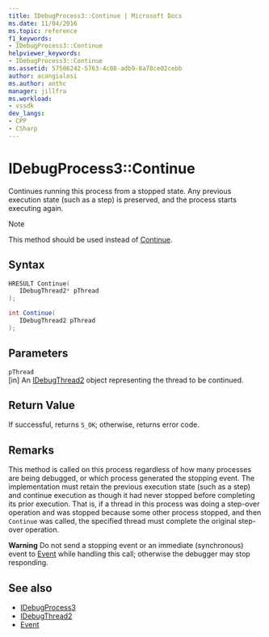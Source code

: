 ```yaml
---
title: IDebugProcess3::Continue | Microsoft Docs
ms.date: 11/04/2016
ms.topic: reference
f1_keywords:
- IDebugProcess3::Continue
helpviewer_keywords:
- IDebugProcess3::Continue
ms.assetid: 57506242-5763-4c08-adb9-8a78ce02cebb
author: acangialosi
ms.author: anthc
manager: jillfra
ms.workload:
- vssdk
dev_langs:
- CPP
- CSharp
---
```

# IDebugProcess3::Continue
Continues running this process from a stopped state. Any previous execution state (such as a step) is preserved, and the process starts executing again.

> [!NOTE]
> This method should be used instead of [Continue](../../../extensibility/debugger/reference/idebugprogram2-continue.md).

## Syntax

```cpp
HRESULT Continue(
   IDebugThread2* pThread
);
```

```csharp
int Continue(
   IDebugThread2 pThread
);
```

## Parameters
`pThread`\
[in] An [IDebugThread2](../../../extensibility/debugger/reference/idebugthread2.md) object representing the thread to be continued.

## Return Value
 If successful, returns `S_OK`; otherwise, returns error code.

## Remarks
 This method is called on this process regardless of how many processes are being debugged, or which process generated the stopping event. The implementation must retain the previous execution state (such as a step) and continue execution as though it had never stopped before completing its prior execution. That is, if a thread in this process was doing a step-over operation and was stopped because some other process stopped, and then `Continue` was called, the specified thread must complete the original step-over operation.

 **Warning** Do not send a stopping event or an immediate (synchronous) event to [Event](../../../extensibility/debugger/reference/idebugeventcallback2-event.md) while handling this call; otherwise the debugger may stop responding.

## See also
- [IDebugProcess3](../../../extensibility/debugger/reference/idebugprocess3.md)
- [IDebugThread2](../../../extensibility/debugger/reference/idebugthread2.md)
- [Event](../../../extensibility/debugger/reference/idebugeventcallback2-event.md)
